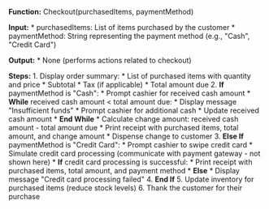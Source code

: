 **Function:** Checkout(purchasedItems, paymentMethod)

  **Input:**
    * purchasedItems: List of items purchased by the customer
    * paymentMethod: String representing the payment method (e.g., "Cash", "Credit Card")

  **Output:**
    * None (performs actions related to checkout)

  **Steps:**
    1. Display order summary:
        * List of purchased items with quantity and price
        * Subtotal
        * Tax (if applicable)
        * Total amount due
    2. **If** paymentMethod is "Cash":
        * Prompt cashier for received cash amount
        * **While** received cash amount < total amount due:
            * Display message "Insufficient funds"
            * Prompt cashier for additional cash
            * Update received cash amount
        * **End While**
        * Calculate change amount: received cash amount - total amount due
        * Print receipt with purchased items, total amount, and change amount
        * Dispense change to customer
    3. **Else If** paymentMethod is "Credit Card":
        * Prompt cashier to swipe credit card
        * Simulate credit card processing (communicate with payment gateway - not shown here)
        * **If** credit card processing is successful:
            * Print receipt with purchased items, total amount, and payment method
        * **Else**
            * Display message "Credit card processing failed"
    4. **End If**
    5. Update inventory for purchased items (reduce stock levels)
    6. Thank the customer for their purchase